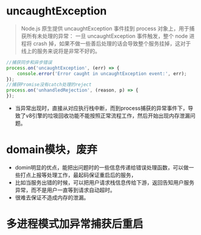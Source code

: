 # uncaughtException
> Node.js 原生提供 uncaughtException 事件挂到 process 对象上，用于捕获所有未处理的异常：
> 一旦 uncaughtException 事件触发，整个 node 进程将 crash 掉，如果不做一些善后处理的话会导致整个服务挂掉，这对于线上的服务来说将是非常不好的。
```js
//捕获同步和异步错误
process.on('uncaughtException', (err) => {
    console.error('Error caught in uncaughtException event:', err);
});
//捕获Promise没有catch处理的reject
process.on('unhandledRejection', (reason, p) => {
});
```
- 当异常出现时，直接从对应执行栈中断，而到process捕获的异常事件下，导致了v8引擎的垃圾回收功能不能按照正常流程工作，然后开始出现内存泄漏问题。


# domain模块，废弃
- domin明显的优点，能把出问题时的一些信息传递给错误处理函数，可以做一些打点上报等处理工作，最起码保证重启后的服务，
- 比如当服务出错的时候，可以把用户请求栈信息传给下游，返回告知用户服务异常，而不是用户一直等到请求自动超时。
- 很难去保证不造成内存的泄漏。

# 多进程模式加异常捕获后重启
